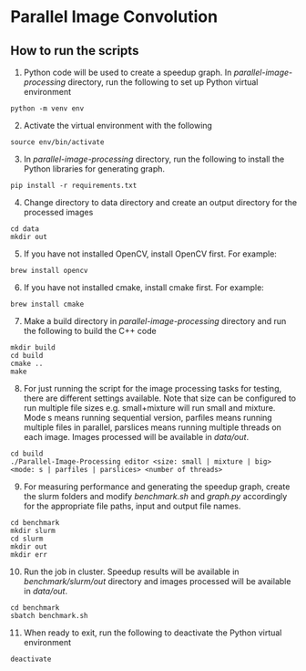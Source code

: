 # Parallel Image Convolution

## How to run the scripts
1. Python code will be used to create a speedup graph. In *parallel-image-processing* directory, run the following to set up Python virtual environment
```terminal
python -m venv env
```
2. Activate the virtual environment with the following
```terminal
source env/bin/activate
```
3. In *parallel-image-processing* directory, run the following to install the Python libraries for generating graph. 
```terminal
pip install -r requirements.txt
```
4. Change directory to data directory and create an output directory for the processed images
```terminal
cd data
mkdir out
```
5. If you have not installed OpenCV, install OpenCV first. For example:
```terminal
brew install opencv
```
6. If you have not installed cmake, install cmake first. For example:
```terminal
brew install cmake
```
7. Make a build directory in *parallel-image-processing* directory and run the following to build the C++ code
```terminal
mkdir build
cd build
cmake ..
make
```
8. For just running the script for the image processing tasks for testing, there are different settings available. Note that size can be configured to run multiple file sizes e.g. small+mixture will run small and mixture. Mode s means running sequential version, parfiles means running multiple files in parallel, parslices means running multiple threads on each image. Images processed will be available in *data/out*. 
```terminal
cd build
./Parallel-Image-Processing editor <size: small | mixture | big> <mode: s | parfiles | parslices> <number of threads>

```
9. For measuring performance and generating the speedup graph, create the slurm folders and modify *benchmark.sh* and *graph.py* accordingly for the appropriate file paths, input and output file names. 
```terminal
cd benchmark
mkdir slurm
cd slurm
mkdir out
mkdir err
```
10. Run the job in cluster. Speedup results will be available in *benchmark/slurm/out* directory and images processed will be available in *data/out*. 
```terminal
cd benchmark
sbatch benchmark.sh
```
11. When ready to exit, run the following to deactivate the Python virtual environment 
```terminal
deactivate
```